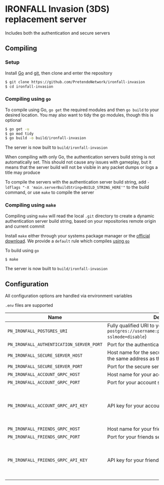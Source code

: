 # IRONFALL Invasion (3DS) replacement server
Includes both the authentication and secure servers

## Compiling

### Setup
Install [Go](https://go.dev/doc/install) and [git](https://git-scm.com/downloads), then clone and enter the repository

```bash
$ git clone https://github.com/PretendoNetwork/ironfall-invasion
$ cd ironfall-invasion
```

### Compiling using `go`
To compile using Go, `go get` the required modules and then `go build` to your desired location. You may also want to tidy the go modules, though this is optional

```bash
$ go get -u
$ go mod tidy
$ go build -o build/ironfall-invasion
```

The server is now built to `build/ironfall-invasion`

When compiling with only Go, the authentication servers build string is not automatically set. This should not cause any issues with gameplay, but it means that the server build will not be visible in any packet dumps or logs a title may produce

To compile the servers with the authentication server build string, add `-ldflags "-X 'main.serverBuildString=BUILD_STRING_HERE'"` to the build command, or use `make` to compile the server

### Compiling using `make`
Compiling using `make` will read the local `.git` directory to create a dynamic authentication server build string, based on your repositories remote origin and current commit

Install `make` either through your systems package manager or the [official download](https://www.gnu.org/software/make/). We provide a `default` rule which compiles [using `go`](#compiling-using-go)

To build using `go`

```bash
$ make
```

The server is now built to `build/ironfall-invasion`

## Configuration
All configuration options are handled via environment variables

`.env` files are supported

| Name                                     | Description                                                                                                             | Required                            |
|------------------------------------------|-------------------------------------------------------------------------------------------------------------------------|-------------------------------------|
| `PN_IRONFALL_POSTGRES_URI`               | Fully qualified URI to your Postgres server (Example `postgres://username:password@localhost/ironfall?sslmode=disable`) | Yes                                 |
| `PN_IRONFALL_AUTHENTICATION_SERVER_PORT` | Port for the authentication server                                                                                      | Yes                                 |
| `PN_IRONFALL_SECURE_SERVER_HOST`         | Host name for the secure server (should point to the same address as the authentication server)                         | Yes                                 |
| `PN_IRONFALL_SECURE_SERVER_PORT`         | Port for the secure server                                                                                              | Yes                                 |
| `PN_IRONFALL_ACCOUNT_GRPC_HOST`          | Host name for your account server gRPC service                                                                          | Yes                                 |
| `PN_IRONFALL_ACCOUNT_GRPC_PORT`          | Port for your account server gRPC service                                                                               | Yes                                 |
| `PN_IRONFALL_ACCOUNT_GRPC_API_KEY`       | API key for your account server gRPC service                                                                            | No (Assumed to be an open gRPC API) |
| `PN_IRONFALL_FRIENDS_GRPC_HOST`          | Host name for your friends server gRPC service                                                                          | Yes                                 |
| `PN_IRONFALL_FRIENDS_GRPC_PORT`          | Port for your friends server gRPC service                                                                               | Yes                                 |
| `PN_IRONFALL_FRIENDS_GRPC_API_KEY`       | API key for your friends server gRPC service                                                                            | No (Assumed to be an open gRPC API) |
